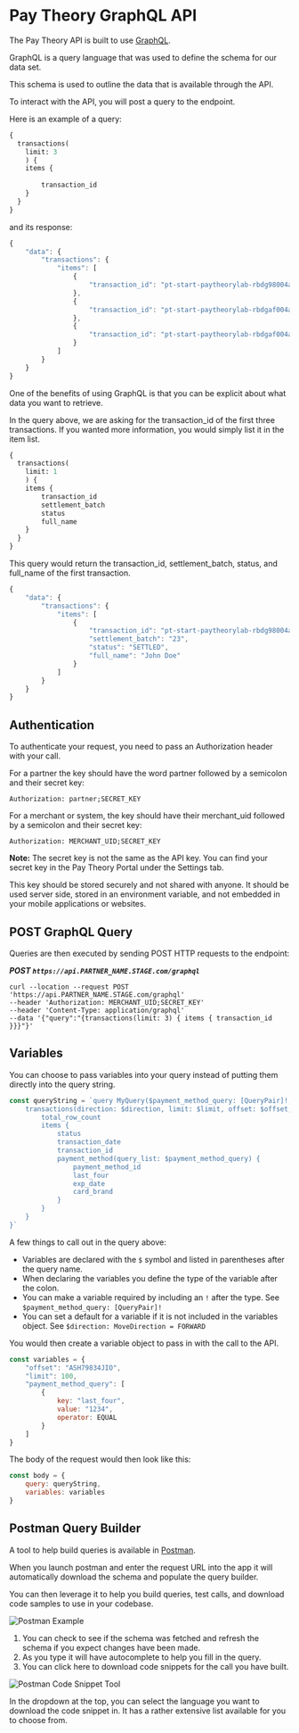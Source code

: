 # Pay Theory GraphQL API

The Pay Theory API is built to use [GraphQL](https://graphql.org/learn/). 

GraphQL is a query language that was used to define the schema for our data set.

This schema is used to outline the data that is available through the API.

To interact with the API, you will post a query to the endpoint.

Here is an example of a query:

```graphql
{
  transactions(
    limit: 3
    ) {
    items {
        
        transaction_id
    }
  }
}
```

and its response:

```js
{
    "data": {
        "transactions": {
            "items": [
                {
                    "transaction_id": "pt-start-paytheorylab-rbdg98004adg"
                },
                {
                    "transaction_id": "pt-start-paytheorylab-rbdgaf004adh"
                },
                {
                    "transaction_id": "pt-start-paytheorylab-rbdgaf004adh:R1"
                }
            ]
        }
    }
}
```

One of the benefits of using GraphQL is that you can be explicit about what data you want to retrieve.

In the query above, we are asking for the transaction_id of the first three transactions. If you wanted more information, you would simply list it in the item list.

```graphql
{
  transactions(
    limit: 1
    ) {
    items {
        transaction_id
        settlement_batch
        status
        full_name
    }
  }
}
```

This query would return the transaction_id, settlement_batch, status, and full_name of the first transaction.

```js
{
    "data": {
        "transactions": {
            "items": [
                {
                    "transaction_id": "pt-start-paytheorylab-rbdg98004adg",
                    "settlement_batch": "23",
                    "status": "SETTLED",
                    "full_name": "John Doe"
                }
            ]
        }
    }
}
```

## Authentication

To authenticate your request, you need to pass an Authorization header with your call.

For a partner the key should have the word partner followed by a semicolon and their secret key:

`Authorization: partner;SECRET_KEY`

For a merchant or system, the key should have their merchant_uid followed by a semicolon and their secret key:

`Authorization: MERCHANT_UID;SECRET_KEY`

**Note:** The secret key is not the same as the API key. You can find your secret key in the Pay Theory Portal under the Settings tab. 

This key should be stored securely and not shared with anyone. It should be used server side, stored in an environment variable, and not embedded in your mobile applications or websites.

## POST GraphQL Query

Queries are then executed by sending POST HTTP requests to the endpoint:

***POST `https://api.PARTNER_NAME.STAGE.com/graphql`***

```commandline
curl --location --request POST 'https://api.PARTNER_NAME.STAGE.com/graphql' 
--header 'Authorization: MERCHANT_UID;SECRET_KEY' 
--header 'Content-Type: application/graphql' 
--data '{"query":"{transactions(limit: 3) { items { transaction_id }}}"}'
```

## Variables

You can choose to pass variables into your query instead of putting them directly into the query string.

```js
const queryString = `query MyQuery($payment_method_query: [QueryPair]!, $direction: MoveDirection = FORWARD, $limit: Int!, $offset: String, $transaction_query: SqlQuery, $offset_id: String) {
    transactions(direction: $direction, limit: $limit, offset: $offset, query: $transaction_query, offset_id: $offset_id) {
        total_row_count
        items {
            status
            transaction_date
            transaction_id
            payment_method(query_list: $payment_method_query) {
                payment_method_id
                last_four
                exp_date
                card_brand
            }
        }
    }
}`
```

A few things to call out in the query above:

- Variables are declared with the `$` symbol and listed in parentheses after the query name.
- When declaring the variables you define the type of the variable after the colon.
- You can make a variable required by including an `!` after the type. See `$payment_method_query: [QueryPair]!`
- You can set a default for a variable if it is not included in the variables object. See `$direction: MoveDirection = FORWARD`

You would then create a variable object to pass in with the call to the API.

```js
const variables = {
    "offset": "ASH79834JIO",
    "limit": 100, 
    "payment_method_query": [
        {
            key: "last_four",
            value: "1234",
            operator: EQUAL
        }
    ]
}
```

The body of the request would then look like this:

```js
const body = {
    query: queryString,
    variables: variables
}
```

## Postman Query Builder

A tool to help build queries is available in [Postman](https://www.postman.com/).

When you launch postman and enter the request URL into the app it will automatically download the schema and populate the query builder.

You can then leverage it to help you build queries, test calls, and download code samples to use in your codebase.

![Postman Example](https://books-ui-assets.s3.amazonaws.com/postman_graphql_tip.png)

1. You can check to see if the schema was fetched and refresh the schema if you expect changes have been made.
2. As you type it will have autocomplete to help you fill in the query.
3. You can click here to download code snippets for the call you have built.

![Postman Code Snippet Tool](https://books-ui-assets.s3.amazonaws.com/postman_code_snippet.png)

In the dropdown at the top, you can select the language you want to download the code snippet in. It has a rather extensive list available for you to choose from.




